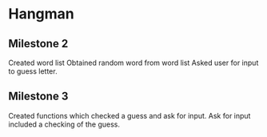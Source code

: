 # Hangman

## Milestone 2
Created word list
Obtained random word from word list
Asked user for input to guess letter.


## Milestone 3
Created functions which checked a guess and ask for input.
Ask for input included a checking of the guess.